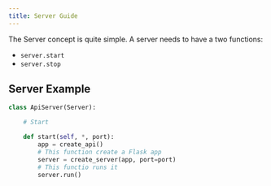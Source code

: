 ```yaml
---
title: Server Guide
---
```


The Server concept is quite simple. A server needs to have a two functions:
- `server.start`
- `server.stop`

## Server Example

```python title="Python"
class ApiServer(Server):

    # Start

    def start(self, *, port):
        app = create_api()
        # This function create a Flask app
        server = create_server(app, port=port)
        # This functio runs it
        server.run()
```
